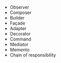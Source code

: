- Observer
- Composer
- Builder
- Façade
- Adapter
- Decorator
- Command
- Mediator
- Memento
- Chain of responsibility